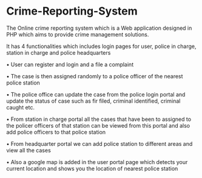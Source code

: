 # Crime-Reporting-System
The Online crime reporting system which is a Web application designed in PHP  which aims to provide crime management solutions.

It has 4 functionalities which includes login pages for user, police in charge, station in charge and police headquarters

• User can register and login and a file a complaint

• The case is then assigned randomly to a police officer of the nearest police station

• The police office can update the case from the police login portal and update the status of case such as fir filed, criminal identified, criminal caught etc.

• From station in charge portal all the cases that have been to assigned to the policer officers of that station can be viewed from this portal and also add police officers to that police station

• From headquarter portal we can add police station to different areas and view all the cases

• Also a google map is added in the user portal page which detects your current location and shows you the location of nearest police station
